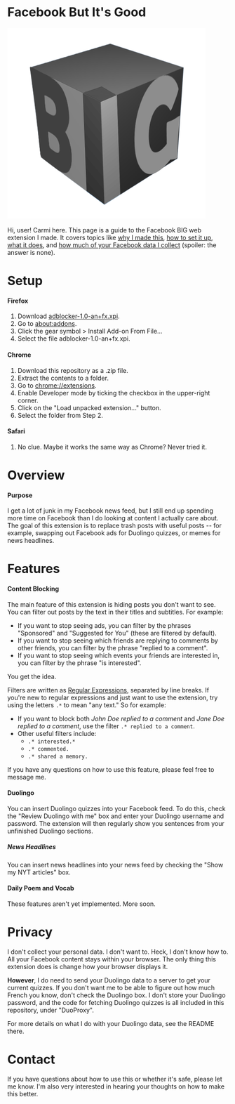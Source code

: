 # Facebook But It's Good

![BIG Logo](icons/BIG-icon.png)

Hi, user! Carmi here. This page is a guide to the Facebook BIG web extension I made. It covers topics like [why I made this](#overview), [how to set it up](#setup), [what it does](#features), and [how much of your Facebook data I collect](#privacy) (spoiler: the answer is none).

# Setup
#### Firefox
1. Download [adblocker-1.0-an+fx.xpi]().
2. Go to [about:addons](about:addons).
3. Click the gear symbol > Install Add-on From File...
4. Select the file adblocker-1.0-an+fx.xpi.
#### Chrome
1. Download this repository as a .zip file.
2. Extract the contents to a folder.
3. Go to [chrome://extensions](chrome://extensions).
4. Enable Developer mode by ticking the checkbox in the upper-right corner.
5. Click on the "Load unpacked extension..." button.
6. Select the folder from Step 2.
#### Safari
1. No clue. Maybe it works the same way as Chrome? Never tried it.

# Overview
#### Purpose
I get a lot of junk in my Facebook news feed, but I still end up spending more time on Facebook than I do looking at content I actually care about. The goal of this extension is to replace trash posts with useful posts -- for example, swapping out Facebook ads for Duolingo quizzes, or memes for news headlines.

# Features
#### Content Blocking
The main feature of this extension is hiding posts you don't want to see. You can filter out posts by the text in their titles and subtitles. For example:

  - If you want to stop seeing ads, you can filter by the phrases "Sponsored" and "Suggested for You" (these are filtered by default).
  - If you want to stop seeing which friends are replying to comments by other friends, you can filter by the phrase "replied to a comment".
  - If you want to stop seeing which events your friends are interested in, you can filter by the phrase "is interested".

You get the idea.

Filters are written as [Regular Expressions](https://regexone.com/), separated by line breaks. If you're new to regular expressions and just want to use the extension, try using the letters `.*` to mean "any text." So for example:

 - If you want to block both *John Doe replied to a comment* and *Jane Doe replied to a comment*, use the filter `.* replied to a comment`.
 - Other useful filters include:
   - `.* interested.*`
   - `.* commented.`
   - `.* shared a memory.`

If you have any questions on how to use this feature, please feel free to message me.

#### Duolingo
You can insert Duolingo quizzes into your Facebook feed. To do this, check the "Review Duolingo with me" box and enter your Duolingo username and password. The extension will then regularly show you sentences from your unfinished Duolingo sections.

##### News Headlines
You can insert news headlines into your news feed by checking the "Show my NYT articles" box.

#### Daily Poem and Vocab
These features aren't yet implemented. More soon.

# Privacy
I don't collect your personal data. I don't want to. Heck, I don't know how to.
All your Facebook content stays within your browser. The only thing this extension does is change how your browser displays it.

**However**, I do need to send your Duolingo data to a server to get your current quizzes. If you don't want me to be able to figure out how much French you know, don't check the Duolingo box. I don't store your Duolingo password, and the code for fetching Duolingo quizzes is all included in this repository, under "DuoProxy".

For more details on what I do with your Duolingo data, see the README there.

# Contact
If you have questions about how to use this or whether it's safe, please let me know. I'm also very interested in hearing your thoughts on how to make this better.